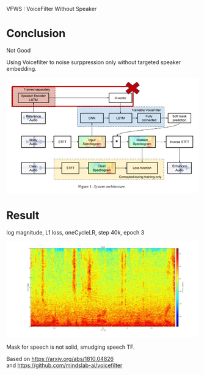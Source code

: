 VFWS : VoiceFilter Without Speaker

# Conclusion
Not Good

Using Voicefilter to noise surppression only  without targeted speaker embedding.

<img src=https://github.com/kooBH/VFWS/blob/master/resources/VFWS.PNG>


#  Result

log magnitude, L1 loss, oneCycleLR, step 40k, epoch 3

<img src=https://github.com/kooBH/VFWS/blob/master/resources/VFWS_v2_step40k.gif>

Mask for speech is not solid, smudging speech TF.

Based on https://arxiv.org/abs/1810.04826  
and  https://github.com/mindslab-ai/voicefilter


